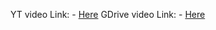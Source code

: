 YT video Link: - [Here](https://youtu.be/TCbkf-5FspI)
GDrive video Link: - [Here](https://drive.google.com/drive/folders/1CrxG64MS_ZU8DhbOktVDMRsA2KvFHAFh?usp=drive_link)
